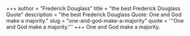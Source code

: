 +++
author = "Frederick Douglass"
title = "the best Frederick Douglass Quote"
description = "the best Frederick Douglass Quote: One and God make a majority."
slug = "one-and-god-make-a-majority"
quote = '''One and God make a majority.'''
+++
One and God make a majority.
